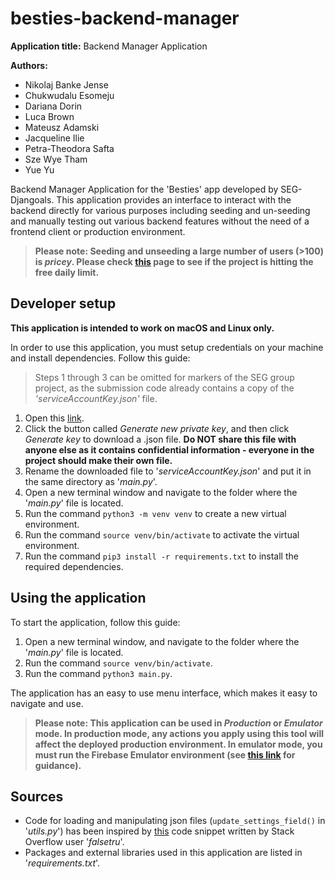 # besties-backend-manager

**Application title:** Backend Manager Application

**Authors:**
* Nikolaj Banke Jense
* Chukwudalu Esomeju
* Dariana Dorin
* Luca Brown
* Mateusz Adamski
* Jacqueline Ilie
* Petra-Theodora Safta
* Sze Wye Tham
* Yue Yu


Backend Manager Application for the 'Besties' app developed by SEG-Djangoals. 
This application provides an interface to interact with the backend directly for various purposes including seeding and un-seeding and manually testing out various backend features without the need of a frontend client or production environment.

> **Please note: Seeding and unseeding a large number of users (>100) is *pricey*. Please check [this](https://console.firebase.google.com/project/seg-djangoals/usage) page to see if the project is hitting the free daily limit.**

## Developer setup
**This application is intended to work on macOS and Linux only.** 

In order to use this application, you must setup credentials on your machine and install dependencies. Follow this guide:

> Steps 1 through 3 can be omitted for markers of the SEG group project, as the submission code already contains a copy of the *'serviceAccountKey.json'* file.

1. Open this [link](https://console.firebase.google.com/project/seg-djangoals/settings/serviceaccounts/adminsdk).
2. Click the button called *Generate new private key*, and then click *Generate key* to download a .json file. **Do NOT share this file with anyone else as it contains confidential information - everyone in the project should make their own file.**
3. Rename the downloaded file to '*serviceAccountKey.json*' and put it in the same directory as '*main.py*'.
4. Open a new terminal window and navigate to the folder where the '*main.py*' file is located.
5. Run the command `python3 -m venv venv` to create a new virtual environment.
6. Run the command `source venv/bin/activate` to activate the virtual environment.
7. Run the command `pip3 install -r requirements.txt` to install the required dependencies.

## Using the application
To start the application, follow this guide:
1. Open a new terminal window, and navigate to the folder where the '*main.py*' file is located.
2. Run the command `source venv/bin/activate`.
3. Run the command `python3 main.py`.

The application has an easy to use menu interface, which makes it easy to navigate and use.

> **Please note: This application can be used in *Production* or *Emulator* mode. In production mode, any actions you apply using this tool will affect the deployed production environment. In emulator mode, you must run the Firebase Emulator environment (see [this link](https://github.com/nikolajjensen/seg-backend) for guidance).**

## Sources
* Code for loading and manipulating json files (`update_settings_field()` in '*utils.py*') has been inspired by [this](https://stackoverflow.com/a/21035861) code snippet written by Stack Overflow user '*falsetru*'.
* Packages and external libraries used in this application are listed in '*requirements.txt*'.